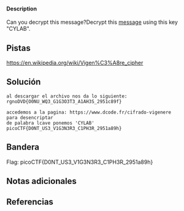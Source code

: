 
 
#### Description

Can you decrypt this message?Decrypt this [message](https://artifacts.picoctf.net/c/160/cipher.txt) using this key "CYLAB".


## Pistas

https://en.wikipedia.org/wiki/Vigen%C3%A8re_cipher


## Solución

``` 
al descargar el archivo nos da lo siguiente:
rgnoDVD{O0NU_WQ3_G1G3O3T3_A1AH3S_2951c89f}

accedemos a la pagina: https://www.dcode.fr/cifrado-vigenere
para desencriptar
de palabra lcave ponemos 'CYLAB'
picoCTF{D0NT_US3_V1G3N3R3_C1PH3R_2951a89h}

```

## Bandera
Flag: picoCTF{D0NT_US3_V1G3N3R3_C1PH3R_2951a89h}



## Notas adicionales


## Referencias
